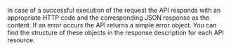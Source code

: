 In case of a successful execution of the request the API responds with an appropriate HTTP code and the corresponding JSON response as the content. If an error occurs the API returns a simple error object. You can find the structure of these objects in the response description for each API resource.